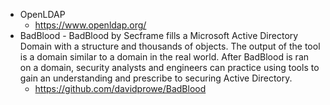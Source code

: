 - OpenLDAP
  - https://www.openldap.org/
- BadBlood - BadBlood by Secframe fills a Microsoft Active Directory Domain with a structure and thousands of objects. The output of the tool is a domain similar to a domain in the real world. After BadBlood is ran on a domain, security analysts and engineers can practice using tools to gain an understanding and prescribe to securing Active Directory.
  - https://github.com/davidprowe/BadBlood

